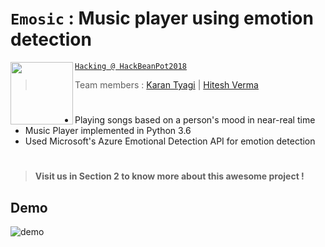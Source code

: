# `Emosic` : Music player using emotion detection

<img align="left" width="100" height="100" src="https://user-images.githubusercontent.com/24850323/36073983-4287f77a-0f07-11e8-9bb5-e3644e575de6.png">

 [`Hacking @ HackBeanPot2018`](https://hackbeanpot.com/)
>  Team members : [Karan Tyagi](https://github.com/KaranTyagi/) | [Hitesh Verma](https://github.com/Hitesh1912/) 

#
* Playing songs based on a person's mood in near-real time
* Music Player implemented in Python 3.6
* Used Microsoft's Azure Emotional Detection API for emotion detection
#
> __Visit us in Section 2 to know more about this awesome project !__
## Demo

![demo](https://user-images.githubusercontent.com/24850323/36073460-ec17a9ec-0efe-11e8-87fa-74e0b761c397.jpg)
